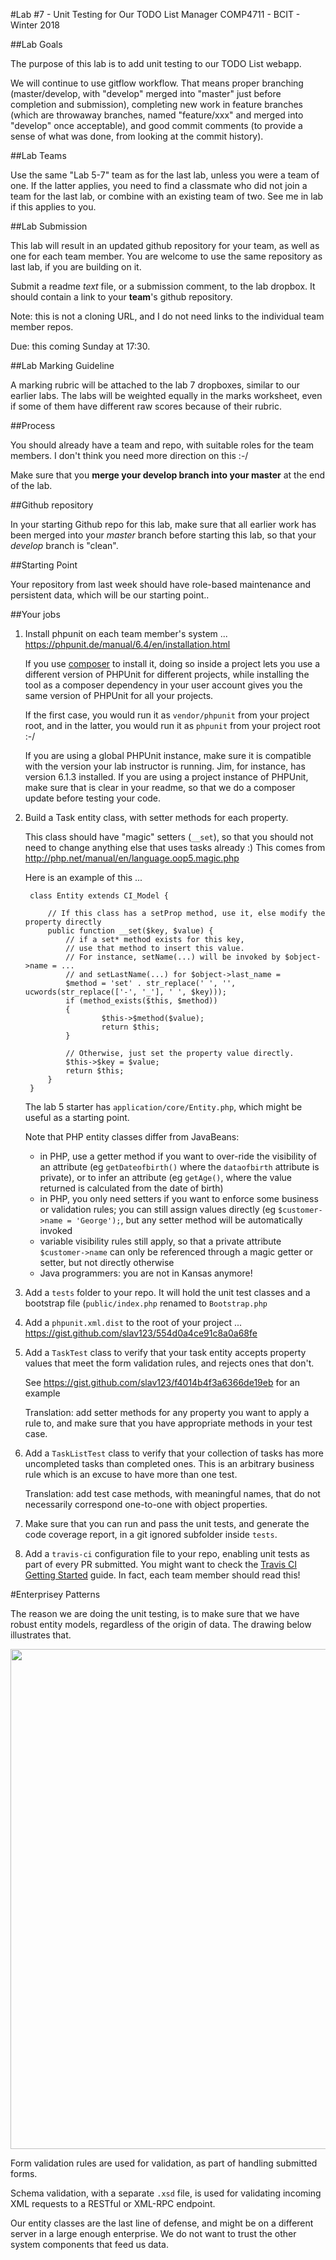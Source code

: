 #Lab #7 - Unit Testing for Our TODO List Manager
COMP4711 - BCIT - Winter 2018

##Lab Goals

The purpose of this lab is to add unit testing to our TODO List webapp.

We will continue to use gitflow workflow. That means proper branching (master/develop, 
with "develop" merged into "master" just before completion and submission),
completing new work in feature branches (which are throwaway branches, named
"feature/xxx" and merged into "develop" once acceptable), and good commit comments
(to provide a sense of what was done, from looking at the commit history).

##Lab Teams

Use the same "Lab 5-7" team as for the last lab, unless you were a team of one.
If the latter applies, you need to find a classmate who did not join
a team for the last lab, or combine with an existing team of two.
See me in lab if this applies to you.

##Lab Submission

This lab will result in an updated github repository for your team, as well as one for each team
member. You are welcome to use the same repository as last lab, if you are building on it.

Submit a readme *text* file, or a submission comment, to the lab dropbox. 
It should contain a link to your **team**'s github repository. 

Note: this is not a cloning URL, and I do not need links to the individual
team member repos.

Due: this coming Sunday at 17:30.

##Lab Marking Guideline

A marking rubric will be attached to the lab 7 dropboxes, similar to our
earlier labs. The labs will be weighted equally in the marks worksheet,
even if some of them have different raw scores because of their rubric.

##Process

You should already have a team and repo, with suitable roles for the team
members. I don't think you need more direction on this :-/

Make sure that you **merge your develop branch into your master** at the end of the lab.

##Github repository

In your starting Github repo for this lab, make sure that all earlier work has been merged into your
*master* branch before starting this lab, so that your *develop* branch
is "clean".

##Starting Point

Your repository from last week should have role-based maintenance
and persistent data, which will be our starting point..

##Your jobs

1. Install phpunit on each team member's system ...
https://phpunit.de/manual/6.4/en/installation.html

    If you use [composer](https://getcomposer.org/)
    to install it, doing so inside a project lets you use a different
    version of PHPUnit for different projects, while installing
    the tool as a composer dependency in your user account gives
    you the same version of PHPUnit for all your projects.

    If the first case, you would run it as `vendor/phpunit` from your
    project root, and in the latter, you would run it as `phpunit` 
    from your project root :-/

    If you are using a global PHPUnit instance, make sure it is compatible
    with the version your lab instructor is running. Jim, for instance,
    has version 6.1.3 installed. If you are using a project instance
    of PHPUnit, make sure that is clear in your readme, so that
    we do a composer update before testing your code.

2. Build a Task entity class, with setter methods for each property.

    This class should have "magic" setters (`__set`), so that 
    you should not need to change anything else that uses tasks already :)
    This comes from http://php.net/manual/en/language.oop5.magic.php

    Here is an example of this ...

        class Entity extends CI_Model {

            // If this class has a setProp method, use it, else modify the property directly
            public function __set($key, $value) {
                // if a set* method exists for this key, 
                // use that method to insert this value. 
                // For instance, setName(...) will be invoked by $object->name = ...
                // and setLastName(...) for $object->last_name = 
                $method = 'set' . str_replace(' ', '', ucwords(str_replace(['-', '_'], ' ', $key)));
                if (method_exists($this, $method))
                {
                        $this->$method($value);
                        return $this;
                }

                // Otherwise, just set the property value directly.
                $this->$key = $value;
                return $this;
            }
        }

    The lab 5 starter has `application/core/Entity.php`, which might be useful as a starting point.

    Note that PHP entity classes differ from JavaBeans: 
    - in PHP, use a getter method if you want to over-ride the visibility
    of an attribute (eg `getDateofbirth()` where the `dataofbirth` attribute is private), 
    or to infer an attribute (eg `getAge()`, where the value returned is calculated from the date of birth)
    - in PHP, you only need setters if you want to enforce some business or
    validation rules; you can still assign values directly (eg `$customer->name = 'George');`,
    but any setter method will be automatically invoked
    - variable visibility rules still apply, so that a private attribute `$customer->name` can
    only be referenced through a magic getter or setter, but not directly otherwise
    - Java programmers: you are not in Kansas anymore!

3. Add a `tests` folder to your repo. It will hold the unit test classes
and a bootstrap file (`public/index.php` renamed to `Bootstrap.php`

4. Add a `phpunit.xml.dist` to the root of your project ...
https://gist.github.com/slav123/554d0a4ce91c8a0a68fe

5. Add a `TaskTest` class to verify that your task entity accepts
property values that meet the form validation rules, and
rejects ones that don't.

    See https://gist.github.com/slav123/f4014b4f3a6366de19eb for an example

    Translation: add setter methods for any property you want to apply a rule
    to, and make sure that you have appropriate methods in your test case.

6. Add a `TaskListTest` class to verify that your collection of tasks
has more uncompleted tasks than completed ones. This is an arbitrary business rule
which is an excuse to have more than one test.

    Translation: add test case methods, with meaningful names, that do not
    necessarily correspond one-to-one with object properties.

7. Make sure that you can run and pass the unit tests, and generate the code
coverage report, in a git ignored subfolder inside `tests`.

8. Add a `travis-ci` configuration file to your repo, enabling unit tests
as part of every PR submitted. You might want to check the
[Travis CI Getting Started](https://docs.travis-ci.com/user/getting-started/) guide. 
In fact, each team member should read this!

#Enterprisey Patterns

The reason we are doing the unit testing, is to make sure
that we have robust entity models, regardless of the
origin of data. The drawing below illustrates that.

<img src="/pix/labs/entities.svg" width="800"/>

Form validation rules are used for validation, as part of handling
submitted forms.

Schema validation, with a separate `.xsd` file, is used
for validating incoming XML requests to a RESTful
or XML-RPC endpoint.

Our entity classes are the last line of defense, and
might be on a different server in a large enough enterprise.
We do not want to trust the other system components
that feed us data.
